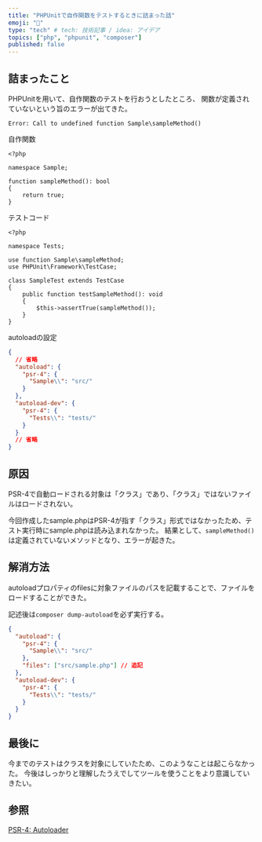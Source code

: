```yaml
---
title: "PHPUnitで自作関数をテストするときに詰まった話"
emoji: "🐙"
type: "tech" # tech: 技術記事 / idea: アイデア
topics: ["php", "phpunit", "composer"]
published: false
---
```


## 詰まったこと

PHPUnitを用いて、自作関数のテストを行おうとしたところ、 関数が定義されていないという旨のエラーが出てきた。

```
Error: Call to undefined function Sample\sampleMethod()
```

自作関数

```php:src/Sample.php
<?php

namespace Sample;

function sampleMethod(): bool
{
    return true;
}
```

テストコード

```php:tests/SampleTest.php
<?php

namespace Tests;

use function Sample\sampleMethod;
use PHPUnit\Framework\TestCase;

class SampleTest extends TestCase
{
    public function testSampleMethod(): void
    {
        $this->assertTrue(sampleMethod());
    }
}
```

autoloadの設定

```json:composer.json
{
  // 省略
  "autoload": {
    "psr-4": {
      "Sample\\": "src/"
    }
  },
  "autoload-dev": {
    "psr-4": {
      "Tests\\": "tests/"
    }
  }
  // 省略
}
```

## 原因

PSR-4で自動ロードされる対象は「クラス」であり、「クラス」ではないファイルはロードされない。

今回作成したsample.phpはPSR-4が指す「クラス」形式ではなかったため、テスト実行時にsample.phpは読み込まれなかった。
結果として、`sampleMethod()`は定義されていないメソッドとなり、エラーが起きた。

## 解消方法

autoloadプロパティのfilesに対象ファイルのパスを記載することで、ファイルをロードすることができた。

記述後は`composer dump-autoload`を必ず実行する。

```json:composer.json
{
  "autoload": {
    "psr-4": {
      "Sample\\": "src/"
    },
    "files": ["src/sample.php"] // 追記
  },
  "autoload-dev": {
    "psr-4": {
      "Tests\\": "tests/"
    }
  }
}
```

## 最後に

今までのテストはクラスを対象にしていたため、このようなことは起こらなかった。
今後はしっかりと理解したうえでしてツールを使うことをより意識していきたい。

## 参照

[PSR-4: Autoloader](https://www.php-fig.org/psr/psr-4/)
